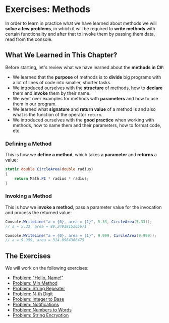 # Exercises: Methods

In order to learn in practice what we have learned about methods we will **solve a few problems**, in which it will be required to **write methods** with certain functionality and after that to invoke them by passing them data, read from the console.

## What We Learned in This Chapter?

Before starting, let's review what we have learned about the **methods in C\#**:

* We learned that the **purpose** of methods is to **divide** big programs with a lot of lines of code into smaller, shorter tasks.
* We introduced ourselves with the **structure** of methods, how to **declare** them and **invoke** them by their name.
* We went over examples for methods with **parameters** and how to use them in our program.
* We learned what **signature** and **return value** of a  method is and also what is the function of the operator `return`.
* We introduced ourselves with the **good practice** when working with methods, how to name them and their parameters, how to format code, etc.

### Defining a Method

This is how we **define a method**, which takes a **parameter** and **returns** a value:

```csharp
static double CircleArea(double radius)
{
    return Math.PI * radius * radius;
}
```

### Invoking a Method

This is how we **invoke a method**, pass a parameter value for the invocation and process the returned value:

```csharp
Console.WriteLine("a = {0}, area = {1}", 5.33, CircleArea(5.33));
// a = 5.33, area = 89.2491915365671

Console.WriteLine("a = {0}, area = {1}", 9.999, CircleArea(9.999));
// a = 9.999, area = 314.0964366475
```

## The Exercises

We will work on the following exercises:

* [Problem: "Hello, Name!"](/Content/Chapter-10-methods/exercises-methods/hello-name.md)
* [Problem: Min Method](/Content/Chapter-10-methods/exercises-methods/min-method.md)
* [Problem: String Repeater](/Content/Chapter-10-methods/exercises-methods/string-repeater.md)
* [Problem: N-th Digit](/Content/Chapter-10-methods/exercises-methods/nth-digit.md)
* [Problem: Integer to Base](/Content/Chapter-10-methods/exercises-methods/integer-to-base.md)
* [Problem: Notifications](/Content/Chapter-10-methods/exercises-methods/notifications.md)
* [Problem: Numbers to Words](/Content/Chapter-10-methods/exercises-methods/numbers-to-words.md)
* [Problem: String Encryption](/Content/Chapter-10-methods/exercises-methods/string-encryption.md)
